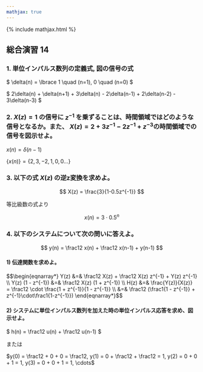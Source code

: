 ```yaml
---
mathjax: true
---
```


{% include mathjax.html %}

## 総合演習 14
### 1. 単位インパルス数列の定義式, 図の信号の式
$ \delta(n) = \lbrace 1 \quad (n=1), 0 \quad (n=0) $

$ 2\delta(n) + \delta(n+1) + 3\delta(n) - 2\delta(n-1) + 2\delta(n-2) - 3\delta(n-3) $

### 2. $X(z)=1$ の信号に $z^{-1}$ を乗ずることは、時間領域ではどのような信号となるか。また、 $X(z)=2+3z^{-1}-2z^{-1}+z^{-3}$の時間領域での信号を図示せよ。
$x(n) = \delta(n-1)$

$\lbrace x(n) \rbrace = \lbrace 2, 3, -2, 1, 0, 0 \ldots \rbrace$

### 3. 以下の式 $X(z)$ の逆z変換を求めよ。
$$ X(z) = \frac{3}{1-0.5z^{-1}} $$

等比級数の式より

$$ x(n) = 3 \cdot 0.5^n $$

### 4. 以下のシステムについて次の問いに答えよ。
$$ y(n) = \frac12 x(n) + \frac12 x(n-1) + y(n-1) $$

#### 1) 伝達関数を求めよ。
<div>$$\begin{eqnarray*}
Y(z) &=& \frac12 X(z) + \frac12 X(z) z^{-1} + Y(z) z^{-1} \\
Y(z) (1 - z^{-1}) &=& \frac12 X(z) (1 + z^{-1}) \\
H(z) &=& \frac{Y(z)}{X(z)} = \frac12 \cdot \frac{1 + z^{-1}}{1 - z^{-1}} \\
 &=& \frac12 (\frac1{1 - z^{-1}} + z^{-1}\cdot\frac1{1-z^{-1}})
\end{eqnarray*}$$
</div>

#### 2) システムに単位インパルス数列を加えた時の単位インパルス応答を求め、図示せよ。
$ h(n) = \frac12 u(n) + \frac12 u(n-1) $

または

$y(0) = \frac12 + 0 + 0 = \frac12, y(1) = 0 + \frac12 + \frac12 = 1, y(2) = 0 + 0 + 1 = 1, y(3) = 0 + 0 + 1 = 1, \cdots$
